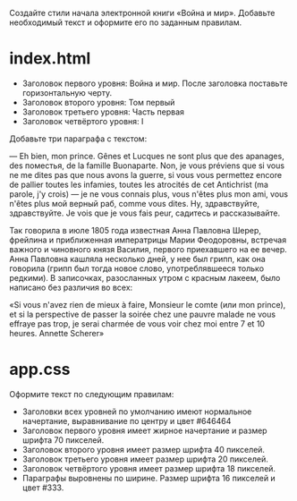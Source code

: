 Создайте стили начала электронной книги «Война и мир». Добавьте необходимый текст и оформите его по заданным правилам.

<h1>index.html</h1>
<ul>
  <li>Заголовок первого уровня: Война и мир. После заголовка поставьте горизонтальную черту.</li>
  <li>Заголовок второго уровня: Том первый</li>
  <li>Заголовок третьего уровня: Часть первая</li>
  <li>Заголовок четвёртого уровня: I</li>
</ul>

</p>Добавьте три параграфа с текстом:</p>

<p>— Eh bien, mon prince. Gênes et Lucques ne sont plus que des apanages, des поместья, de la famille Buonaparte. Non, je vous préviens que si vous ne me dites pas que nous avons la guerre, si vous vous permettez encore de pallier toutes les infamies, toutes les atrocités de cet Antichrist (ma parole, j'y crois) — je ne vous connais plus, vous n'êtes plus mon ami, vous n'êtes plus мой верный раб, comme vous dites. Ну, здравствуйте, здравствуйте. Je vois que je vous fais peur, садитесь и рассказывайте.</p>
 
<p>Так говорила в июле 1805 года известная Анна Павловна Шерер, фрейлина и приближенная императрицы Марии Феодоровны, встречая важного и чиновного князя Василия, первого приехавшего на ее вечер. Анна Павловна кашляла несколько дней, у нее был грипп, как она говорила (грипп был тогда новое слово, употреблявшееся только редкими). В записочках, разосланных утром с красным лакеем, было написано без различия во всех:</p>
 
<p>«Si vous n'avez rien de mieux à faire, Monsieur le comte (или mon prince), et si la perspective de passer la soirée chez une pauvre malade ne vous effraye pas trop, je serai charmée de vous voir chez moi entre 7 et 10 heures. Annette Scherer»</p>
<h1>app.css</h1>
Оформите текст по следующим правилам:
<ul>
  <li>Заголовки всех уровней по умолчанию имеют нормальное начертание, выравнивание по центру и цвет #646464</li>
  <li>Заголовок первого уровня имеет жирное начертание и размер шрифта 70 пикселей.</li>
  <li>Заголовок второго уровня имеет размер шрифта 40 пикселей.</li>
  <li>Заголовок третьего уровня имеет размер шрифта 20 пикселей.</li>
  <li>Заголовок четвёртого уровня имеет размер шрифта 18 пикселей.</li>
  <li>Параграфы выровнены по ширине. Размер шрифта 16 пикселей и цвет #333.</li>
</ul>
